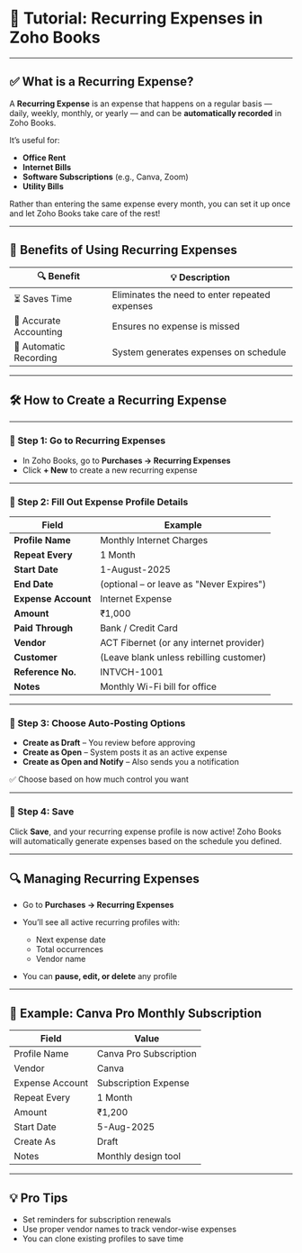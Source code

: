 # 🔁 Tutorial: **Recurring Expenses in Zoho Books**

---

## ✅ What is a Recurring Expense?

A **Recurring Expense** is an expense that happens on a regular basis — daily, weekly, monthly, or yearly — and can be **automatically recorded** in Zoho Books.

It’s useful for:

* **Office Rent**
* **Internet Bills**
* **Software Subscriptions** (e.g., Canva, Zoom)
* **Utility Bills**

Rather than entering the same expense every month, you can set it up once and let Zoho Books take care of the rest!

---

## 🧠 Benefits of Using Recurring Expenses

| 🔍 Benefit             | 💡 Description                                 |
| ---------------------- | ---------------------------------------------- |
| ⏳ Saves Time           | Eliminates the need to enter repeated expenses |
| 🧾 Accurate Accounting | Ensures no expense is missed                   |
| 🔁 Automatic Recording | System generates expenses on schedule          |

---

## 🛠️ How to Create a Recurring Expense

---

### 🔹 Step 1: Go to Recurring Expenses

* In Zoho Books, go to **Purchases → Recurring Expenses**
* Click **+ New** to create a new recurring expense

---

### 🔹 Step 2: Fill Out Expense Profile Details

| Field               | Example                                  |
| ------------------- | ---------------------------------------- |
| **Profile Name**    | Monthly Internet Charges                 |
| **Repeat Every**    | 1 Month                                  |
| **Start Date**      | 1-August-2025                            |
| **End Date**        | (optional – or leave as "Never Expires") |
| **Expense Account** | Internet Expense                         |
| **Amount**          | ₹1,000                                   |
| **Paid Through**    | Bank / Credit Card                       |
| **Vendor**          | ACT Fibernet (or any internet provider)  |
| **Customer**        | (Leave blank unless rebilling customer)  |
| **Reference No.**   | INTVCH-1001                              |
| **Notes**           | Monthly Wi-Fi bill for office            |

---

### 🔹 Step 3: Choose Auto-Posting Options

* **Create as Draft** – You review before approving
* **Create as Open** – System posts it as an active expense
* **Create as Open and Notify** – Also sends you a notification

✅ Choose based on how much control you want

---

### 🔹 Step 4: Save

Click **Save**, and your recurring expense profile is now active!
Zoho Books will automatically generate expenses based on the schedule you defined.

---

## 🔍 Managing Recurring Expenses

* Go to **Purchases → Recurring Expenses**
* You’ll see all active recurring profiles with:

  * Next expense date
  * Total occurrences
  * Vendor name
* You can **pause, edit, or delete** any profile

---

## 🧾 Example: Canva Pro Monthly Subscription

| Field           | Value                  |
| --------------- | ---------------------- |
| Profile Name    | Canva Pro Subscription |
| Vendor          | Canva                  |
| Expense Account | Subscription Expense   |
| Repeat Every    | 1 Month                |
| Amount          | ₹1,200                 |
| Start Date      | 5-Aug-2025             |
| Create As       | Draft                  |
| Notes           | Monthly design tool    |

---

## 💡 Pro Tips

* Set reminders for subscription renewals
* Use proper vendor names to track vendor-wise expenses
* You can clone existing profiles to save time